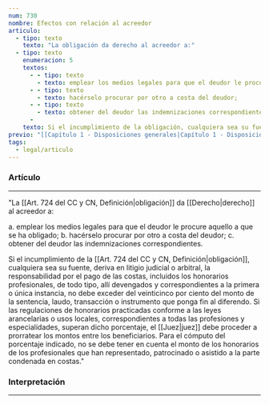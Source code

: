 ```yaml
---
num: 730
nombre: Efectos con relación al acreedor
articulo:
  - tipo: texto
    texto: "La obligación da derecho al acreedor a:"
  - tipo: texto
    enumeracion: 5
    textos:
      - - tipo: texto
        - texto: emplear los medios legales para que el deudor le procure aquello a que se ha obligado;
      - - tipo: texto
        - texto: hacérselo procurar por otro a costa del deudor;
      - - tipo: texto
        - texto: obtener del deudor las indemnizaciones correspondientes.
      - 
    texto: Si el incumplimiento de la obligación, cualquiera sea su fuente, deriva en litigio judicial o arbitral, la responsabilidad por el pago de las costas, incluidos los honorarios profesionales, de todo tipo, allí devengados y correspondientes a la primera o única instancia, no debe exceder del veinticinco por ciento del monto de la sentencia, laudo, transacción o instrumento que ponga fin al diferendo. Si las regulaciones de honorarios practicadas conforme a las leyes arancelarias o usos locales, correspondientes a todas las profesiones y especialidades, superan dicho porcentaje, el juez debe proceder a prorratear los montos entre los beneficiarios. Para el cómputo del porcentaje indicado, no se debe tener en cuenta el monto de los honorarios de los profesionales que han representado, patrocinado o asistido a la parte condenada en costas.
previo: "[[Capítulo 1 - Disposiciones generales|Capítulo 1 - Disposiciones generales]]"
tags:
  - legal/articulo
---
```

### Artículo
---
"La [[Art. 724 del CC y CN, Definición|obligación]] da [[Derecho|derecho]] al acreedor a:

 a. emplear los medios legales para que el deudor le procure aquello a que se ha obligado;
 b. hacérselo procurar por otro a costa del deudor;
 c. obtener del deudor las indemnizaciones correspondientes.

Si el incumplimiento de la [[Art. 724 del CC y CN, Definición|obligación]], cualquiera sea su fuente, deriva en litigio judicial o arbitral, la responsabilidad por el pago de las costas, incluidos los honorarios profesionales, de todo tipo, allí devengados y correspondientes a la primera o única instancia, no debe exceder del veinticinco por ciento del monto de la sentencia, laudo, transacción o instrumento que ponga fin al diferendo. Si las regulaciones de honorarios practicadas conforme a las leyes arancelarias o usos locales, correspondientes a todas las profesiones y especialidades, superan dicho porcentaje, el [[Juez|juez]] debe proceder a prorratear los montos entre los beneficiarios. Para el cómputo del porcentaje indicado, no se debe tener en cuenta el monto de los honorarios de los profesionales que han representado, patrocinado o asistido a la parte condenada en costas."

### Interpretación
---
